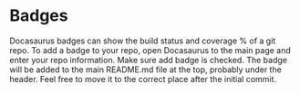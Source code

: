 Badges
======

Docasaurus badges can show the build status and coverage % of a git repo.  To add a badge to your repo, open Docasaurus
to the main page and enter your repo information.  Make sure add badge is checked.  The badge will be added to the main 
README.md file at the top, probably under the header.  Feel free to move it to the correct place after the initial 
commit.